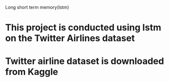 Long short term memory(lstm)
# This project is conducted using lstm on the Twitter Airlines dataset
# Twitter airline dataset is downloaded from Kaggle
